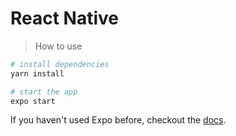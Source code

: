 # React Native

> How to use

```bash
# install dependencies
yarn install

# start the app
expo start

```

If you haven't used Expo before, checkout the [docs](https://docs.expo.io/versions/v32.0.0/introduction/installation/).
